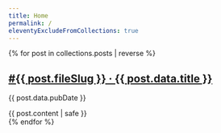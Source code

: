 ```yaml
---
title: Home
permalink: /
eleventyExcludeFromCollections: true
---
```


{% for post in collections.posts | reverse %}
  <article class="flow inset-square">
    <div class="stack">
      <h2><a href="{{ post.url }}">#{{ post.fileSlug }} &middot; {{ post.data.title }}</a></h2>
      <p class="subdued">{{ post.data.pubDate }}</p>
    </div>
    {{ post.content | safe }}
  </article>
{% endfor %}